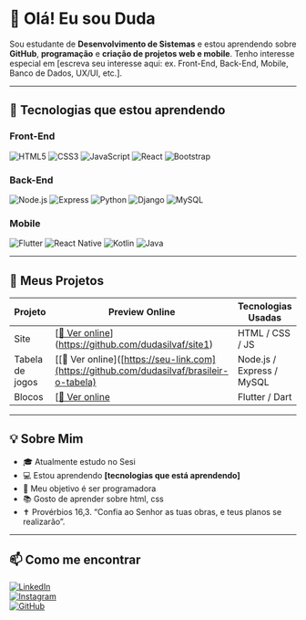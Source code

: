 # 👋 Olá! Eu sou Duda

Sou estudante de **Desenvolvimento de Sistemas** e estou aprendendo sobre **GitHub**, **programação** e **criação de projetos web e mobile**. Tenho interesse especial em [escreva seu interesse aqui: ex. Front-End, Back-End, Mobile, Banco de Dados, UX/UI, etc.].

---

## 🎯 Tecnologias que estou aprendendo

### Front-End
![HTML5](https://img.shields.io/badge/-HTML5-E34F26?style=flat-square&logo=html5&logoColor=white)
![CSS3](https://img.shields.io/badge/-CSS3-1572B6?style=flat-square&logo=css3)
![JavaScript](https://img.shields.io/badge/-JavaScript-F7DF1E?style=flat-square&logo=javascript&logoColor=black)
![React](https://img.shields.io/badge/-React-61DAFB?style=flat-square&logo=react&logoColor=black)
![Bootstrap](https://img.shields.io/badge/-Bootstrap-7952B3?style=flat-square&logo=bootstrap&logoColor=white)

### Back-End
![Node.js](https://img.shields.io/badge/-Node.js-339933?style=flat-square&logo=node.js&logoColor=white)
![Express](https://img.shields.io/badge/-Express-000000?style=flat-square&logo=express&logoColor=white)
![Python](https://img.shields.io/badge/-Python-3776AB?style=flat-square&logo=python&logoColor=white)
![Django](https://img.shields.io/badge/-Django-092E20?style=flat-square&logo=django&logoColor=white)
![MySQL](https://img.shields.io/badge/-MySQL-4479A1?style=flat-square&logo=mysql&logoColor=white)

### Mobile
![Flutter](https://img.shields.io/badge/-Flutter-02569B?style=flat-square&logo=flutter&logoColor=white)
![React Native](https://img.shields.io/badge/-React_Native-61DAFB?style=flat-square&logo=react&logoColor=black)
![Kotlin](https://img.shields.io/badge/-Kotlin-0095D5?style=flat-square&logo=kotlin&logoColor=white)
![Java](https://img.shields.io/badge/-Java-007396?style=flat-square&logo=java&logoColor=white)

---

## 🚀 Meus Projetos

| Projeto               | Preview Online                        | Tecnologias Usadas        |
|-----------------------|-------------------------------------|--------------------------|
| Site | [[🔗 Ver online](https://seu-link.com)](https://github.com/dudasilvaf/site1) | HTML / CSS / JS          |
| Tabela de jogos | [[🔗 Ver online]([https://seu-link.com](https://github.com/dudasilvaf/brasileir-o-tabela) | Node.js / Express / MySQL|
| Blocos | [[🔗 Ver online](https://seu-link.com](https://github.com/dudasilvaf/blocos)) | Flutter / Dart           |

---

## 💡 Sobre Mim

- 🎓 Atualmente estudo no Sesi
- 💻 Estou aprendendo **[tecnologias que está aprendendo]**
- 🎯 Meu objetivo é ser programadora
- 📚 Gosto de aprender sobre html, css
- ✝ Provérbios 16,3. “Confia ao Senhor as tuas obras, e teus planos se realizarão”.

---

## 📫 Como me encontrar

[![LinkedIn](https://img.shields.io/badge/-LinkedIn-blue?style=flat-square&logo=linkedin&logoColor=white)](https://linkedin.com/in/seuusuario)  
[![Instagram](https://img.shields.io/badge/-Instagram-E4405F?style=flat-square&logo=instagram&logoColor=white)](https://instagram.com/seuusuario)  
[![GitHub](https://img.shields.io/badge/-GitHub-181717?style=flat-square&logo=github&logoColor=white)](https://github.com/seuusuario)
